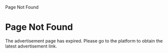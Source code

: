Page Not Found


Page Not Found
==============

The advertisement page has expired. Please go to the platform to obtain the latest advertisement link.